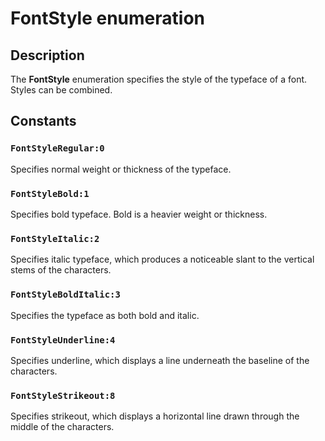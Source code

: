 # FontStyle enumeration

## Description

The **FontStyle** enumeration specifies the style of the typeface of a font. Styles can be combined.

## Constants

### `FontStyleRegular:0`

Specifies normal weight or thickness of the typeface.

### `FontStyleBold:1`

Specifies bold typeface. Bold is a heavier weight or thickness.

### `FontStyleItalic:2`

Specifies italic typeface, which produces a noticeable slant to the vertical stems of the characters.

### `FontStyleBoldItalic:3`

Specifies the typeface as both bold and italic.

### `FontStyleUnderline:4`

Specifies underline, which displays a line underneath the baseline of the characters.

### `FontStyleStrikeout:8`

Specifies strikeout, which displays a horizontal line drawn through the middle of the characters.